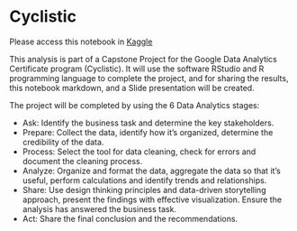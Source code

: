 # Cyclistic

Please access this notebook in [Kaggle](https://www.kaggle.com/code/dieegogutierrez/google-data-analytics-capstone-project-cyclistic)

This analysis is part of a Capstone Project for the Google Data Analytics Certificate program (Cyclistic). It will use the software RStudio and R programming language to complete the project, and for sharing the results, this notebook markdown, and a Slide presentation will be created.

The project will be completed by using the 6 Data Analytics stages:

- Ask: Identify the business task and determine the key stakeholders.
- Prepare: Collect the data, identify how it’s organized, determine the credibility of the data.
- Process: Select the tool for data cleaning, check for errors and document the cleaning process.
- Analyze: Organize and format the data, aggregate the data so that it’s useful, perform calculations and identify trends and relationships.
- Share: Use design thinking principles and data-driven storytelling approach, present the findings with effective visualization. Ensure the analysis has answered the business task.
- Act: Share the final conclusion and the recommendations.
